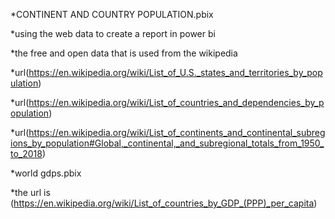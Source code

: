 *CONTINENT AND COUNTRY POPULATION.pbix

*using the web data to create a report in power bi

*the free and open data that is used from the wikipedia 

*url(https://en.wikipedia.org/wiki/List_of_U.S._states_and_territories_by_population)

*url(https://en.wikipedia.org/wiki/List_of_countries_and_dependencies_by_population)

*url(https://en.wikipedia.org/wiki/List_of_continents_and_continental_subregions_by_population#Global,_continental,_and_subregional_totals_from_1950_to_2018)


*world gdps.pbix

*the url is (https://en.wikipedia.org/wiki/List_of_countries_by_GDP_(PPP)_per_capita)
